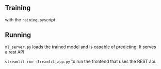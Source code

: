 ## Training

with the `raining.py`script

## Running

`ml_server.py` loads the trained model and is capable of predicting. It serves a rest API

`streamlit run streamlit_app.py` to run the frontend that uses the REST api.

